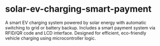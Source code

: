 # solar-ev-charging-smart-payment
A smart EV charging system powered by solar energy with automatic switching to grid or battery backup. Includes a smart payment system via RFID/QR code and LCD interface. Designed for efficient, eco-friendly vehicle charging using microcontroller logic.
